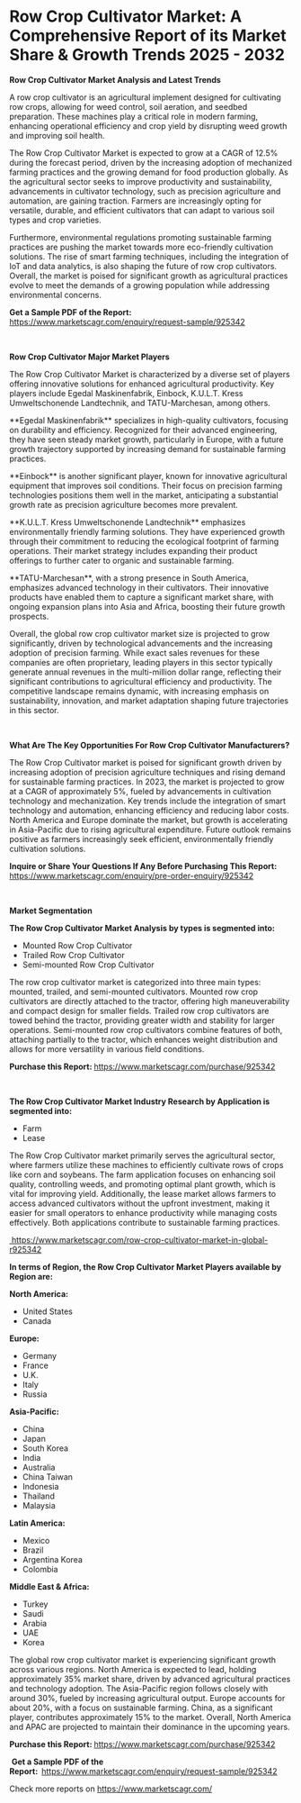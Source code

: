 <p><h1>Row Crop Cultivator Market: A Comprehensive Report of its Market Share & Growth Trends 2025 - 2032</h1></p><p><strong>Row Crop Cultivator Market Analysis and Latest Trends</strong></p>
<p><p>A row crop cultivator is an agricultural implement designed for cultivating row crops, allowing for weed control, soil aeration, and seedbed preparation. These machines play a critical role in modern farming, enhancing operational efficiency and crop yield by disrupting weed growth and improving soil health.</p><p>The Row Crop Cultivator Market is expected to grow at a CAGR of 12.5% during the forecast period, driven by the increasing adoption of mechanized farming practices and the growing demand for food production globally. As the agricultural sector seeks to improve productivity and sustainability, advancements in cultivator technology, such as precision agriculture and automation, are gaining traction. Farmers are increasingly opting for versatile, durable, and efficient cultivators that can adapt to various soil types and crop varieties.</p><p>Furthermore, environmental regulations promoting sustainable farming practices are pushing the market towards more eco-friendly cultivation solutions. The rise of smart farming techniques, including the integration of IoT and data analytics, is also shaping the future of row crop cultivators. Overall, the market is poised for significant growth as agricultural practices evolve to meet the demands of a growing population while addressing environmental concerns.</p></p>
<p><strong>Get a Sample PDF of the Report:&nbsp;</strong> <a href="https://www.marketscagr.com/enquiry/request-sample/925342?utm_campaign=3448&utm_medium=2&utm_source=Github&utm_content=ia&utm_term=24032025&utm_id=row-crop-cultivator">https://www.marketscagr.com/enquiry/request-sample/925342</a></p>
<p>&nbsp;</p>
<p><strong>Row Crop Cultivator Major Market Players</strong></p>
<p><p>The Row Crop Cultivator Market is characterized by a diverse set of players offering innovative solutions for enhanced agricultural productivity. Key players include Egedal Maskinenfabrik, Einbock, K.U.L.T. Kress Umweltschonende Landtechnik, and TATU-Marchesan, among others.</p><p>**Egedal Maskinenfabrik** specializes in high-quality cultivators, focusing on durability and efficiency. Recognized for their advanced engineering, they have seen steady market growth, particularly in Europe, with a future growth trajectory supported by increasing demand for sustainable farming practices.</p><p>**Einbock** is another significant player, known for innovative agricultural equipment that improves soil conditions. Their focus on precision farming technologies positions them well in the market, anticipating a substantial growth rate as precision agriculture becomes more prevalent.</p><p>**K.U.L.T. Kress Umweltschonende Landtechnik** emphasizes environmentally friendly farming solutions. They have experienced growth through their commitment to reducing the ecological footprint of farming operations. Their market strategy includes expanding their product offerings to further cater to organic and sustainable farming.</p><p>**TATU-Marchesan**, with a strong presence in South America, emphasizes advanced technology in their cultivators. Their innovative products have enabled them to capture a significant market share, with ongoing expansion plans into Asia and Africa, boosting their future growth prospects.</p><p>Overall, the global row crop cultivator market size is projected to grow significantly, driven by technological advancements and the increasing adoption of precision farming. While exact sales revenues for these companies are often proprietary, leading players in this sector typically generate annual revenues in the multi-million dollar range, reflecting their significant contributions to agricultural efficiency and productivity. The competitive landscape remains dynamic, with increasing emphasis on sustainability, innovation, and market adaptation shaping future trajectories in this sector.</p></p>
<p>&nbsp;</p>
<p><strong>What Are The Key Opportunities For Row Crop Cultivator Manufacturers?</strong></p>
<p><p>The Row Crop Cultivator market is poised for significant growth driven by increasing adoption of precision agriculture techniques and rising demand for sustainable farming practices. In 2023, the market is projected to grow at a CAGR of approximately 5%, fueled by advancements in cultivation technology and mechanization. Key trends include the integration of smart technology and automation, enhancing efficiency and reducing labor costs. North America and Europe dominate the market, but growth is accelerating in Asia-Pacific due to rising agricultural expenditure. Future outlook remains positive as farmers increasingly seek efficient, environmentally friendly cultivation solutions.</p></p>
<p><strong>Inquire or Share Your Questions If Any Before Purchasing This Report:</strong> <a href="https://www.marketscagr.com/enquiry/pre-order-enquiry/925342?utm_campaign=3448&utm_medium=2&utm_source=Github&utm_content=ia&utm_term=24032025&utm_id=row-crop-cultivator">https://www.marketscagr.com/enquiry/pre-order-enquiry/925342</a></p>
<p>&nbsp;</p>
<p><strong>Market Segmentation</strong></p>
<p><strong>The Row Crop Cultivator Market Analysis by types is segmented into:</strong></p>
<p><ul><li>Mounted Row Crop Cultivator</li><li>Trailed Row Crop Cultivator</li><li>Semi-mounted Row Crop Cultivator</li></ul></p>
<p><p>The row crop cultivator market is categorized into three main types: mounted, trailed, and semi-mounted cultivators. Mounted row crop cultivators are directly attached to the tractor, offering high maneuverability and compact design for smaller fields. Trailed row crop cultivators are towed behind the tractor, providing greater width and stability for larger operations. Semi-mounted row crop cultivators combine features of both, attaching partially to the tractor, which enhances weight distribution and allows for more versatility in various field conditions.</p></p>
<p><strong>Purchase this Report:&nbsp;</strong><a href="https://www.marketscagr.com/purchase/925342?utm_campaign=3448&utm_medium=2&utm_source=Github&utm_content=ia&utm_term=24032025&utm_id=row-crop-cultivator">https://www.marketscagr.com/purchase/925342</a></p>
<p>&nbsp;</p>
<p><strong>The Row Crop Cultivator Market Industry Research by Application is segmented into:</strong></p>
<p><ul><li>Farm</li><li>Lease</li></ul></p>
<p><p>The Row Crop Cultivator market primarily serves the agricultural sector, where farmers utilize these machines to efficiently cultivate rows of crops like corn and soybeans. The farm application focuses on enhancing soil quality, controlling weeds, and promoting optimal plant growth, which is vital for improving yield. Additionally, the lease market allows farmers to access advanced cultivators without the upfront investment, making it easier for small operators to enhance productivity while managing costs effectively. Both applications contribute to sustainable farming practices.</p></p>
<p><a href="https://www.marketscagr.com/row-crop-cultivator-market-in-global-r925342?utm_campaign=3448&utm_medium=2&utm_source=Github&utm_content=ia&utm_term=24032025&utm_id=row-crop-cultivator">&nbsp;https://www.marketscagr.com/row-crop-cultivator-market-in-global-r925342</a></p>
<p><strong>In terms of Region, the Row Crop Cultivator Market Players available by Region are:</strong></p>
<p>
    <p> <strong> North America: </strong>
        <ul>
            <li>United States</li>
            <li>Canada</li>
        </ul>
        </p> 
    <p> <strong> Europe: </strong>
        <ul>
            <li>Germany</li>
            <li>France</li>
            <li>U.K.</li>
            <li>Italy</li>
            <li>Russia</li>
        </ul>
        </p> 
    <p> <strong> Asia-Pacific: </strong>
        <ul>
            <li>China</li>
            <li>Japan</li>
            <li>South Korea</li>
            <li>India</li>
            <li>Australia</li>
            <li>China Taiwan</li>
            <li>Indonesia</li>
            <li>Thailand</li>
            <li>Malaysia</li>
        </ul>
        </p> 
    <p> <strong> Latin America: </strong>
        <ul>
            <li>Mexico</li>
            <li>Brazil</li>
            <li>Argentina Korea</li>
            <li>Colombia</li>
        </ul>
        </p> 
    <p> <strong> Middle East & Africa: </strong>
        <ul>
            <li>Turkey</li>
            <li>Saudi</li>
            <li>Arabia</li>
            <li>UAE</li>
            <li>Korea</li>
        </ul>
    </p>
    </p>
<p><p>The global row crop cultivator market is experiencing significant growth across various regions. North America is expected to lead, holding approximately 35% market share, driven by advanced agricultural practices and technology adoption. The Asia-Pacific region follows closely with around 30%, fueled by increasing agricultural output. Europe accounts for about 20%, with a focus on sustainable farming. China, as a significant player, contributes approximately 15% to the market. Overall, North America and APAC are projected to maintain their dominance in the upcoming years.</p></p>
<p><strong>Purchase this Report: </strong><a href="https://www.marketscagr.com/purchase/925342?utm_campaign=3448&utm_medium=2&utm_source=Github&utm_content=ia&utm_term=24032025&utm_id=row-crop-cultivator">https://www.marketscagr.com/purchase/925342</a></p>
<p>&nbsp;<strong>Get a Sample PDF of the Report:&nbsp;&nbsp;</strong><a href="https://www.marketscagr.com/enquiry/request-sample/925342?utm_campaign=3448&utm_medium=2&utm_source=Github&utm_content=ia&utm_term=24032025&utm_id=row-crop-cultivator">https://www.marketscagr.com/enquiry/request-sample/925342</a></p>
<p><strong></strong></p>
<p>Check more reports on <a href="https://www.marketscagr.com/?utm_campaign=3448&utm_medium=2&utm_source=Github&utm_content=ia&utm_term=24032025&utm_id=row-crop-cultivator">https://www.marketscagr.com/</a></p>